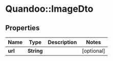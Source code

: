 # Quandoo::ImageDto

## Properties
Name | Type | Description | Notes
------------ | ------------- | ------------- | -------------
**url** | **String** |  | [optional] 


